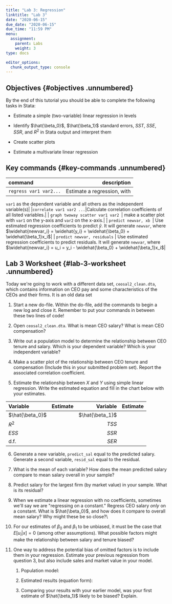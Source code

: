 ```yaml
---
title: "Lab 3: Regression"
linktitle: "Lab 3"
date: "2020-06-15"
due_date: "2020-06-15"
due_time: "11:59 PM"
menu:
  assignment:
    parent: Labs
    weight: 3
type: docs

editor_options: 
  chunk_output_type: console
---
```


## Objectives {#objectives .unnumbered}

By the end of this tutorial you should be able to complete the following
tasks in Stata:

-   Estimate a simple (two-variable) linear regression in levels

-   Identify $\hat{\beta_0}$, $\hat{\beta_1}$ standard errors, $SST$,
    $SSE$, $SSR$, and $R^2$ in Stata output and interpret them

-   Create scatter plots

-   Estimate a multivariate linear regression

## Key commands  {#key-commands .unnumbered}


|command|description|
| :------------- | ----------: |  
 |`regress var1 var2...`| Estimate a regression, with
`var1` as the dependent variable and all others as the independent
variable(s)|
|`correlate var1 var2 ...`|Calculate correlation coefficients of all listed variables.|
| `graph twoway scatter var1 var2 `| make a scatter plot with `var1` on the y-axis and `var2` on the x-axis.|
| `predict newvar, xb `| Use estimated regression coefficients to predict $\widehat{y}$. It will generate `newvar`, where $\widehat{newvar_i} = \widehat{y_i} = \widehat{\beta_0} + \widehat{\beta_1}x_i$|
| `predict newvar, residuals` | Use estimated regression coefficients to predict residuals. It will generate `newvar`, where $\widehat{newvar_i} = u_i =  y_i - \widehat{\beta_0} + \widehat{\beta_1}x_i$|

## Lab 3 Worksheet {#lab-3-worksheet .unnumbered}

Today we're going to work with a different data set,
`ceosal2_clean.dta`, which contains information on CEO pay and some
characteristics of the CEOs and their firms. It is an old data set

1.  Start a new do-file. Within the do-file, add the commands to begin a
    new log and close it. Remember to put your commands in between these
    two lines of code!

2.  Open `ceosal2_clean.dta`. What is mean CEO salary? What is mean CEO
    compensation?

3.  Write out a population model to determine the relationship between
    CEO tenure and salary. Which is your dependent variable? Which is
    your independent variable?

4.  Make a scatter plot of the relationship between CEO tenure and
    compensation (Include this in your submitted problem set). Report
    the associated correlation coefficient.

5.  Estimate the relationship between $X$ and $Y$ using simple linear
    regression. Write the estimated equation and fill in the chart below
    with your estimates.


|Variable|Estimate|Variable|Estimate|
| :------------- | ----------: |   ----------: |  ----------: |  
  |  $\hat{\beta_0}$ ||$\hat{\beta_1}$ ||
  |  $R^2$ || $TSS$||
  |  $ESS$ || $SSR$ ||
  |  d.f. || $SER$||

6.  Generate a new variable, `predict_sal` equal to the predicted
    salary. Generate a second variable, `resid_sal` equal to the
    residual.

7.  What is the mean of each variable? How does the mean predicted
    salary compare to mean salary overall in your sample?

8.  Predict salary for the largest firm (by market value) in your
    sample. What is its residual?

9.  When we estimate a linear regression with no coefficients, sometimes
    we'll say we are "regressing on a constant." Regress CEO salary
    *only* on a constant. What is $\hat{\beta_0}$, and how does it
    compare to overall mean salary? Why might these be so close?\

10. For our estimates of $\beta_0$ and $\beta_1$ to be unbiased, it must
    be the case that $E[u_i|x] = 0$ (among other assumptions). What
    possible factors might make the relationship between salary and
    tenure biased?

11. One way to address the potential bias of omitted factors is to
    include them in your regression. Estimate your previous regression
    from question 3, but also include sales and market value in your
    model.

    1.  Population model:

    2.  Estimated results (equation form):

    3.  Comparing your results with your earlier model, was your first
        estimate of $\hat{\beta_1}$ likely to be biased? Explain.
